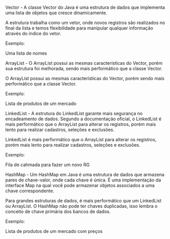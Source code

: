 Vector - A classe Vector do Java é uma estrutura de dados que implementa uma lista de objetos que cresce dinamicamente.

A estrutura trabalha como um vetor, onde novos registros são realizados no final da lista e temos flexibilidade para manipular qualquer informação através do índice do vetor.

Exemplo:

Uma lista de nomes

ArrayList - O ArrayList possui as mesmas características do Vector, porém sua estrutura foi melhorada, sendo mais performático que a classe Vector.

O ArrayList possui as mesmas características do Vector, porém sendo mais performático que a classe Vector. 

Exemplo:

Lista de produtos de um mercado

LinkedList - A estrutura do LinkedList garante mais segurança no encadeamento de dados.
Segundo a documentação oficial, o LinkedList é mais performático que o ArrayList para alterar os registros, porém mais lento para realizar cadastros, seleções e exclusões.

LinkedList é mais performático que o ArrayList para alterar os registros, porém mais lento para realizar cadastros, seleções e exclusões.

Exemplo:

Fila de cahmada para fazer um novo RG

HashMap - Um HashMap em Java é uma estrutura de dados que armazena pares de chave-valor, onde cada chave é única. 
É uma implementação da interface Map na qual você pode armazenar objetos associados a uma chave correspondente.

Para grandes estruturas de dados, é mais performático que um LinkedList ou ArrayList. O HashMap não pode ter chaves duplicadas, isso lembra o conceito de chave primária dos bancos de dados. 

Exemplo:

Lista de produtos de um mercado com preços